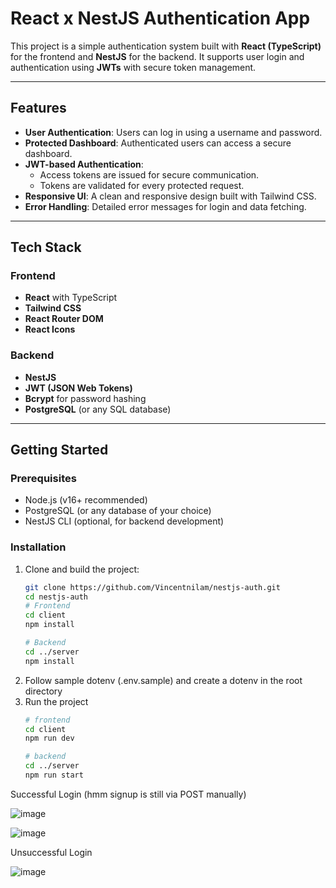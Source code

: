 # React x NestJS Authentication App

This project is a simple authentication system built with **React (TypeScript)** for the frontend and **NestJS** for the backend. It supports user login and authentication using **JWTs** with secure token management.

---

## Features

- **User Authentication**: Users can log in using a username and password.
- **Protected Dashboard**: Authenticated users can access a secure dashboard.
- **JWT-based Authentication**:
  - Access tokens are issued for secure communication.
  - Tokens are validated for every protected request.
- **Responsive UI**: A clean and responsive design built with Tailwind CSS.
- **Error Handling**: Detailed error messages for login and data fetching.

---

## Tech Stack

### Frontend
- **React** with TypeScript
- **Tailwind CSS**
- **React Router DOM**
- **React Icons**

### Backend
- **NestJS**
- **JWT (JSON Web Tokens)**
- **Bcrypt** for password hashing
- **PostgreSQL** (or any SQL database)

---

## Getting Started

### Prerequisites
- Node.js (v16+ recommended)
- PostgreSQL (or any database of your choice)
- NestJS CLI (optional, for backend development)

### Installation

1. Clone and build the project:
   ```bash
   git clone https://github.com/Vincentnilam/nestjs-auth.git
   cd nestjs-auth
   # Frontend
   cd client
   npm install

   # Backend
   cd ../server
   npm install
2. Follow sample dotenv (.env.sample) and create a dotenv in the root directory
3. Run the project
   ```bash
   # frontend
   cd client
   npm run dev

   # backend
   cd ../server
   npm run start


Successful Login (hmm signup is still via POST manually)

![image](https://github.com/user-attachments/assets/c31b7fd1-82b0-49b0-804b-21899450e9d9)

![image](https://github.com/user-attachments/assets/3f209206-9433-45c1-be1b-90ffc0a11e91)

Unsuccessful Login

![image](https://github.com/user-attachments/assets/4b7102d2-d71c-442c-b8e7-36c4d6b2c513)
